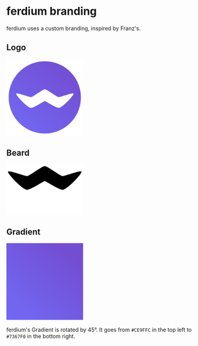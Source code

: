 # ferdium branding
ferdium uses a custom branding, inspired by Franz's.

## Logo
<img src="logo.png" alt="Logo" width="200"/>

## Beard
<img src="beard.png" alt="ferdium's Beard" width="200"/>

## Gradient
<img src="gradient.png" alt="Gradient" width="200"/>

ferdium's Gradient is rotated by 45°. It goes from `#CE9FFC` in the top left to `#7367F0` in the bottom right.